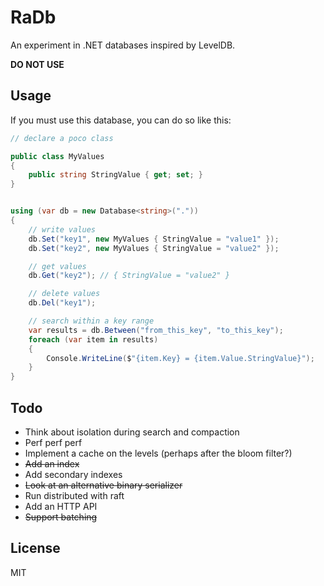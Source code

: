 # RaDb

An experiment in .NET databases inspired by LevelDB.

__DO NOT USE__

## Usage

If you must use this database, you can do so like this:

```c#
// declare a poco class

public class MyValues
{
	public string StringValue { get; set; }
}


using (var db = new Database<string>("."))
{
	// write values
	db.Set("key1", new MyValues { StringValue = "value1" });
	db.Set("key2", new MyValues { StringValue = "value2" });

	// get values
	db.Get("key2"); // { StringValue = "value2" }

	// delete values
	db.Del("key1");

	// search within a key range
	var results = db.Between("from_this_key", "to_this_key");
	foreach (var item in results)
	{
		Console.WriteLine($"{item.Key} = {item.Value.StringValue}");
	}
}

```

## Todo

* Think about isolation during search and compaction
* Perf perf perf
* Implement a cache on the levels (perhaps after the bloom filter?)
* ~~Add an index~~
* Add secondary indexes
* ~~Look at an alternative binary serializer~~
* Run distributed with raft
* Add an HTTP API
* ~~Support batching~~

## License

MIT
